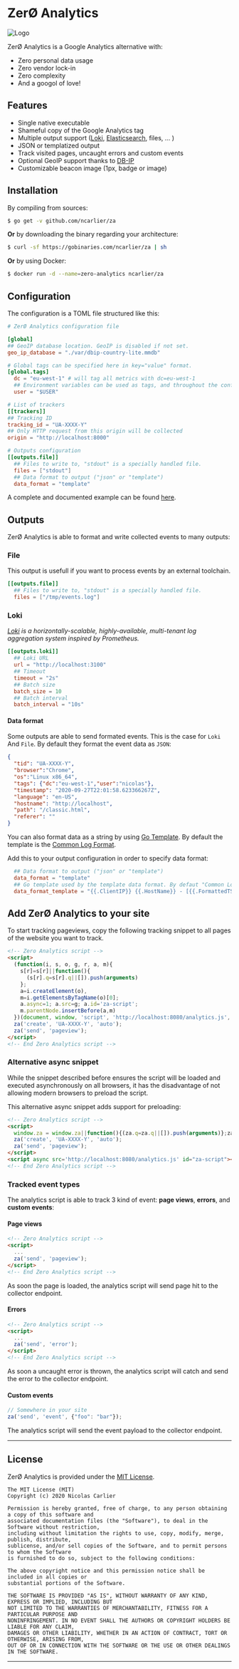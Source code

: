 # ZerØ Analytics

![Logo](zero-analytics.svg)

ZerØ Analytics is a Google Analytics alternative with:

- Zero personal data usage
- Zero vendor lock-in
- Zero complexity
- And a googol of love!

## Features

- Single native executable
- Shameful copy of the Google Analytics tag
- Multiple output support ([Loki](loki), [Elasticsearch](elastic), files, ... )
- JSON or templatized output
- Track visited pages, uncaught errors and custom events
- Optional GeoIP support thanks to [DB-IP](https://db-ip.com)
- Customizable beacon image (1px, badge or image)

## Installation

By compiling from sources:

```bash
$ go get -v github.com/ncarlier/za
```

**Or** by downloading the binary regarding your architecture:

```bash
$ curl -sf https://gobinaries.com/ncarlier/za | sh
```

**Or** by using Docker:

```bash
$ docker run -d --name=zero-analytics ncarlier/za
```

## Configuration

The configuration is a TOML file structured like this:

```toml
# ZerØ Analytics configuration file

[global]
## GeoIP database location. GeoIP is disabled if not set.
geo_ip_database = "./var/dbip-country-lite.mmdb"

# Global tags can be specified here in key="value" format.
[global.tags]
  dc = "eu-west-1" # will tag all metrics with dc=eu-west-1
  ## Environment variables can be used as tags, and throughout the config file
  user = "$USER"

# List of trackers
[[trackers]]
## Tracking ID
tracking_id = "UA-XXXX-Y"
## Only HTTP request from this origin will be collected
origin = "http://localhost:8000"

# Outputs configuration
[[outputs.file]]
  ## Files to write to, "stdout" is a specially handled file.
  files = ["stdout"]
  ## Data format to output ("json" or "template")
  data_format = "template"
```

A complete and documented example can be found [here](./etc/zero-analytics.example.toml).

## Outputs

ZerØ Analytics is able to format and write collected events to many outputs:

### File

This output is usefull if you want to process events by an external toolchain.

```toml
[[outputs.file]]
  ## Files to write to, "stdout" is a specially handled file.
  files = ["/tmp/events.log"]
```

### Loki

*[Loki](https://grafana.com/oss/loki/) is a horizontally-scalable, highly-available, multi-tenant log aggregation system inspired by Prometheus.*

```toml
[[outputs.loki]]
  ## Loki URL
  url = "http://localhost:3100"
  ## Timeout
  timeout = "2s"
  ## Batch size
  batch_size = 10
  ## Batch interval
  batch_interval = "10s"
```

#### Data format

Some outputs are able to send formated events.
This is the case for `Loki` And `File`.
By default they format the event data  as `JSON`:

```json
{
  "tid": "UA-XXXX-Y",
  "browser":"Chrome",
  "os":"Linux x86_64",
  "tags": {"dc":"eu-west-1","user":"nicolas"},
  "timestamp": "2020-09-27T22:01:58.623366267Z",
  "language": "en-US",
  "hostname": "http://localhost",
  "path": "/classic.html",
  "referer": ""
}
```

You can also format data as a string by using [Go Template](https://golang.org/pkg/text/template/).
By default the template is the [Common Log Format](https://en.wikipedia.org/wiki/Common_Log_Format).

Add this to your output configuration in order to specify data format:

```toml
  ## Data format to output ("json" or "template")
  data_format = "template"
  ## Go template used by the template data format. By defaut "Common Log Format".
  data_format_template = "{{.ClientIP}} {{.HostName}} - [{{.FormattedTS}}] \"GET {{.DocumentPath}} {{.Protocol}}\" 200 1 \"{{.DocumentReferer}}\" \"{{.UserAgent}}\""
```

## Add ZerØ Analytics to your site

To start tracking pageviews, copy the following tracking snippet to all pages of the website you want to track.

```html
<!-- Zero Analytics script -->
<script>
  (function(i, s, o, g, r, a, m){
    s[r]=s[r]||function(){
      (s[r].q=s[r].q||[]).push(arguments)
    };
    a=i.createElement(o),
    m=i.getElementsByTagName(o)[0];
    a.async=1; a.src=g; a.id='za-script';
    m.parentNode.insertBefore(a,m)
  })(document, window, 'script', 'http://localhost:8080/analytics.js', 'za');
  za('create', 'UA-XXXX-Y', 'auto');
  za('send', 'pageview');
</script>
<!-- End Zero Analytics script -->
```

### Alternative async snippet

While the snippet described before ensures the script will be loaded and executed asynchronously on all browsers,
it has the disadvantage of not allowing modern browsers to preload the script.

This alternative async snippet adds support for preloading:

```html
<!-- Zero Analytics script -->
<script>
  window.za = window.za||function(){(za.q=za.q||[]).push(arguments)};za.l=+new Date;
  za('create', 'UA-XXXX-Y', 'auto');
  za('send', 'pageview');
</script>
<script async src='http://localhost:8080/analytics.js' id="za-script"></script>
<!-- End Zero Analytics script -->
```

### Tracked event types

The analytics script is able to track 3 kind of event: **page views**, **errors**, and **custom events**:

#### Page views

```html
<!-- Zero Analytics script -->
<script>
  ...
  za('send', 'pageview');
</script>
<!-- End Zero Analytics script -->
```

As soon the page is loaded, the analytics script will send page hit to the collector endpoint.

#### Errors

```html
<!-- Zero Analytics script -->
<script>
  ...
  za('send', 'error');
</script>
<!-- End Zero Analytics script -->
```

As soon a uncaught error is thrown, the analytics script will catch and send the error to the collector endpoint.

#### Custom events

```js
// Somewhere in your site
za('send', 'event', {"foo": "bar"});
```

The analytics script will send the event payload to the collector endpoint.

***

## License

ZerØ Analytics is provided under the [MIT License](https://github.com/ncarlier/za/blob/master/LICENSE).

```text
The MIT License (MIT)
Copyright (c) 2020 Nicolas Carlier
 
Permission is hereby granted, free of charge, to any person obtaining a copy of this software and
associated documentation files (the "Software"), to deal in the Software without restriction,
including without limitation the rights to use, copy, modify, merge, publish, distribute,
sublicense, and/or sell copies of the Software, and to permit persons to whom the Software
is furnished to do so, subject to the following conditions:
 
The above copyright notice and this permission notice shall be included in all copies or
substantial portions of the Software.
 
THE SOFTWARE IS PROVIDED "AS IS", WITHOUT WARRANTY OF ANY KIND, EXPRESS OR IMPLIED, INCLUDING BUT
NOT LIMITED TO THE WARRANTIES OF MERCHANTABILITY, FITNESS FOR A PARTICULAR PURPOSE AND
NONINFRINGEMENT. IN NO EVENT SHALL THE AUTHORS OR COPYRIGHT HOLDERS BE LIABLE FOR ANY CLAIM,
DAMAGES OR OTHER LIABILITY, WHETHER IN AN ACTION OF CONTRACT, TORT OR OTHERWISE, ARISING FROM,
OUT OF OR IN CONNECTION WITH THE SOFTWARE OR THE USE OR OTHER DEALINGS IN THE SOFTWARE.
```

---

[loki]: https://grafana.com/oss/loki/
[elastic]: https://www.elastic.co/
